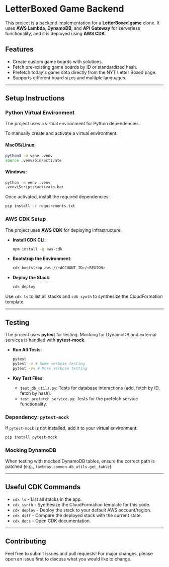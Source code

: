 # LetterBoxed Game Backend

This project is a backend implementation for a **LetterBoxed game** clone. It uses **AWS Lambda**, **DynamoDB**, and **API Gateway** for serverless functionality, and it is deployed using **AWS CDK**.

## Features

- Create custom game boards with solutions.
- Fetch pre-existing game boards by ID or standardized hash.
- Prefetch today's game data directly from the NYT Letter Boxed page.
- Supports different board sizes and multiple languages.

---

## Setup Instructions

### Python Virtual Environment

The project uses a virtual environment for Python dependencies.

To manually create and activate a virtual environment:

#### MacOS/Linux:

```bash
python3 -m venv .venv
source .venv/bin/activate
```

#### Windows:

```bash
python -m venv .venv
.venv\Scripts\activate.bat
```

Once activated, install the required dependencies:

```bash
pip install -r requirements.txt
```

### AWS CDK Setup

The project uses **AWS CDK** for deploying infrastructure.

- **Install CDK CLI**:

  ```bash
  npm install -g aws-cdk
  ```

- **Bootstrap the Environment**:

  ```bash
  cdk bootstrap aws://<ACCOUNT_ID>/<REGION>
  ```

- **Deploy the Stack**:
  ```bash
  cdk deploy
  ```

Use `cdk ls` to list all stacks and `cdk synth` to synthesize the CloudFormation template.

---

## Testing

The project uses **pytest** for testing. Mocking for DynamoDB and external services is handled with **pytest-mock**.

- **Run All Tests**:

  ```bash
  pytest
  pytest -v # Some verbose testing
  pytest -vv # More verbose testing
  ```

- **Key Test Files**:
  - `test_db_utils.py`: Tests for database interactions (add, fetch by ID, fetch by hash).
  - `test_prefetch_service.py`: Tests for the prefetch service functionality.

### Dependency: `pytest-mock`

If `pytest-mock` is not installed, add it to your virtual environment:

```bash
pip install pytest-mock
```

### Mocking DynamoDB

When testing with mocked DynamoDB tables, ensure the correct path is patched (e.g., `lambdas.common.db_utils.get_table`).

---

## Useful CDK Commands

- `cdk ls` - List all stacks in the app.
- `cdk synth` - Synthesize the CloudFormation template for this code.
- `cdk deploy` - Deploy the stack to your default AWS account/region.
- `cdk diff` - Compare the deployed stack with the current state.
- `cdk docs` - Open CDK documentation.

---

## Contributing

Feel free to submit issues and pull requests! For major changes, please open an issue first to discuss what you would like to change.

```

```
